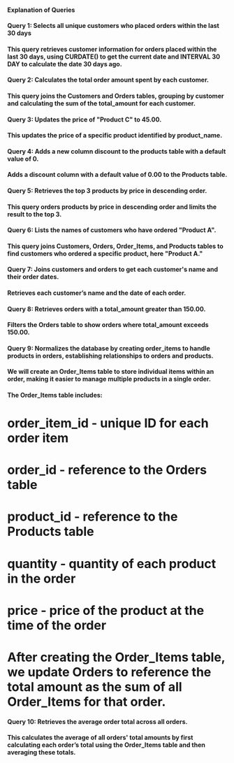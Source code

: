 #### Explanation of Queries

#### Query 1: Selects all unique customers who placed orders within the last 30 days

#### This query retrieves customer information for orders placed within the last 30 days, using CURDATE() to get the current date and INTERVAL 30 DAY to calculate the date 30 days ago.

#### Query 2: Calculates the total order amount spent by each customer.

#### This query joins the Customers and Orders tables, grouping by customer and calculating the sum of the total_amount for each customer.

#### Query 3: Updates the price of "Product C" to 45.00.

#### This updates the price of a specific product identified by product_name.

#### Query 4: Adds a new column discount to the products table with a default value of 0.

#### Adds a discount column with a default value of 0.00 to the Products table.

#### Query 5: Retrieves the top 3 products by price in descending order.

#### This query orders products by price in descending order and limits the result to the top 3.

#### Query 6: Lists the names of customers who have ordered "Product A".

#### This query joins Customers, Orders, Order_Items, and Products tables to find customers who ordered a specific product, here "Product A."

#### Query 7: Joins customers and orders to get each customer's name and their order dates.

#### Retrieves each customer’s name and the date of each order.

#### Query 8: Retrieves orders with a total_amount greater than 150.00.

#### Filters the Orders table to show orders where total_amount exceeds 150.00.

#### Query 9: Normalizes the database by creating order_items to handle products in orders, establishing relationships to orders and products.

#### We will create an Order_Items table to store individual items within an order, making it easier to manage multiple products in a single order.
#### The Order_Items table includes:

# order_item_id - unique ID for each order item
# order_id - reference to the Orders table
# product_id - reference to the Products table
# quantity - quantity of each product in the order
# price - price of the product at the time of the order
# After creating the Order_Items table, we update Orders to reference the total amount as the sum of all Order_Items for that order.



#### Query 10: Retrieves the average order total across all orders.
#### This calculates the average of all orders' total amounts by first calculating each order’s total using the Order_Items table and then averaging these totals.
